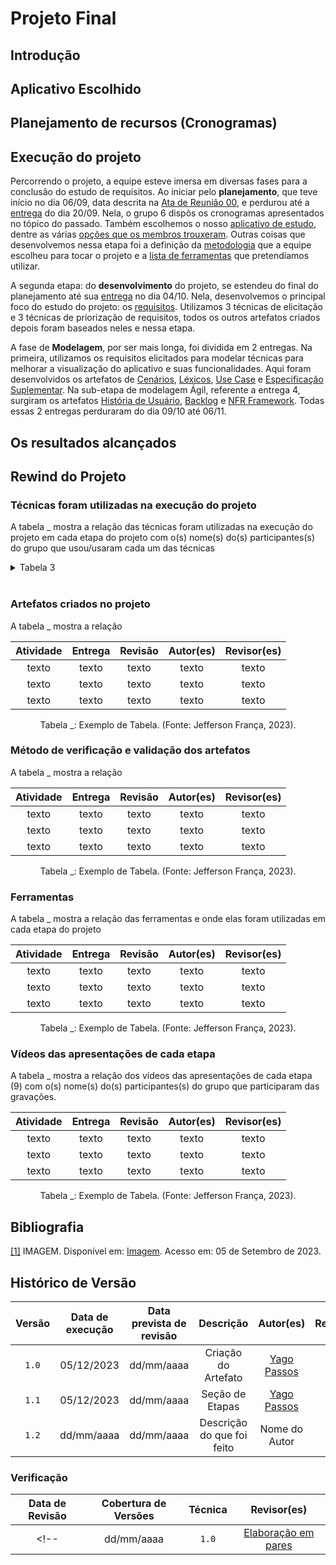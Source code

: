 # Projeto Final

## Introdução 

## Aplicativo Escolhido <!-- (1) -->

## Planejamento de recursos (Cronogramas) <!-- (2) -->

## Execução do projeto <!-- (3) -->
Percorrendo o projeto, a equipe esteve imersa em diversas fases para a conclusão do estudo de requisitos. Ao iniciar pelo **planejamento**, que teve início no dia 06/09, data descrita na [Ata de Reunião 00](../docs/atas/reuniao00.md), e perdurou até a [entrega](entregas.md) do dia 20/09. Nela, o grupo 6 dispôs os cronogramas apresentados no tópico do passado. Também escolhemos o nosso [aplicativo de estudo](../docs/pre_rastreabilidade/aplicativo_escolhido.md), dentre as várias [opções que os membros trouxeram](../docs/pre_rastreabilidade/lista_de_aplicativos.md). Outras coisas que desenvolvemos nessa etapa foi a definição da [metodologia](../docs/planejamento/metodologia.md) que a equipe escolheu para tocar o projeto e a [lista de ferramentas](../docs/planejamento/ferramentas.md) que pretendíamos utilizar.

A segunda etapa: do **desenvolvimento** do projeto, se estendeu do final do planejamento até sua [entrega](entregas.md) no dia 04/10. Nela, desenvolvemos o principal foco do estudo do projeto: os [requisitos](../docs/elicitacao/requisitos.md). Utilizamos 3 técnicas de elicitação e 3 técnicas de priorização de requisitos, todos os outros artefatos criados depois foram baseados neles e nessa etapa.

A fase de **Modelagem**, por ser mais longa, foi dividida em 2 entregas. Na primeira, utilizamos os requisitos elicitados para modelar técnicas para melhorar a visualização do aplicativo e suas funcionalidades. Aqui foram desenvolvidos os artefatos de [Cenários](../docs/modelagem/cenarios.md), [Léxicos](../docs/modelagem/lexico.md), [Use Case](../docs/modelagem/casos_de_uso.md) e [Especificação Suplementar](../docs/modelagem/especificacao_suplementar.md). Na sub-etapa de modelagem Ágil, referente a entrega 4, surgiram os artefatos [História de Usuário](../docs/modelagem/user_story.md), [Backlog](../docs/modelagem/backlog.md) e [NFR Framework](../docs/modelagem/nfr_framework.md). Todas essas 2 entregas perduraram do dia 09/10 até 06/11.


## Os resultados alcançados <!-- (4) -->

## Rewind do Projeto 

### Técnicas foram utilizadas na execução do projeto <!-- (5) em cada etapa do projeto com o(s) nome(s) do(s) participantes(s) do grupo que usou/usaram cada uma das técnicas) -->
A tabela _ mostra a relação das técnicas foram utilizadas na execução do projeto em cada etapa do projeto com o(s) nome(s) do(s) participantes(s) do grupo que usou/usaram cada um das técnicas
<details>

<summary>Tabela 3 </summary>

| Entrega | Artefato | Técnicas | Autores | Revisores |
| :-----: | :------: | :------: | :-----: | :-------: |
| Planejamento | [Cronograma Planejado](https://requisitos-de-software.github.io/2023.2-Skoob/planejamento/cronograma/) | - | [Jefferson França](https://github.com/Frans6), [Shaíne Oliveira](https://github.com/ShaineOliveira) e [Yago Passos](https://github.com/yagompassos) | [Rafael Amancio](https://github.com/Rafael-gc) e [Ana Caroline](https://github.com/anaaroch) |
| Planejamento | [Cronograma Executado](https://requisitos-de-software.github.io/2023.2-Skoob/planejamento/cronograma_executado/) | - | [Jefferson França](https://github.com/Frans6) e [Shaíne Oliveira](https://github.com/ShaineOliveira) |[Rafael Amancio](https://github.com/Rafael-gc), [Ana Caroline](https://github.com/anaaroch) e [Yago Passos](https://github.com/yagompassos)   |
| Planejamento | [Ferramentas](https://requisitos-de-software.github.io/2023.2-Skoob/planejamento/ferramentas/) | - | [Ana Caroline](https://github.com/anaaroch) | [Shaíne Oliveira](https://github.com/ShaineOliveira) e [Rafael Amancio](https://github.com/Rafael-gc) | 
| Planejamento | [Metodologia](https://requisitos-de-software.github.io/2023.2-Skoob/planejamento/metodologia/) | Scrum adaptado e Kanban | [Jefferson França](https://github.com/Frans6) e [Yago Passos](https://github.com/yagompassos)  | [Shaíne Oliveira](https://github.com/ShaineOliveira) e [Rafael Amancio](https://github.com/Rafael-gc) | 
| Pré-Rastreabilidade | [Aplicativos Analisados](https://requisitos-de-software.github.io/2023.2-Skoob/pre_rastreabilidade/lista_de_aplicativos/) | Rich Picture | [Ana Caroline](https://github.com/anaaroch) | [Jefferson França](https://github.com/Frans6), [Shaíne Oliveira](https://github.com/ShaineOliveira) e [Rafael Amancio](https://github.com/Rafael-gc) | 
| Pré-Rastreabilidade  | [Aplicativo Escolhindo](https://requisitos-de-software.github.io/2023.2-Skoob/pre_rastreabilidade/aplicativo_escolhido/) | Rich Picture |  [Ana Caroline](https://github.com/anaaroch), [Jefferson França](https://github.com/Frans6) e [Shaíne Oliveira](https://github.com/ShaineOliveira) |[Rafael Amancio](https://github.com/Rafael-gc)|
| Elicitação de Requisitos | [Requisitos Elicitados](https://requisitos-de-software.github.io/2023.2-Skoob/elicitacao/requisitos/) | Brainstorming, Introspecção e Observação | [Shaíne Oliveira](https://github.com/ShaineOliveira) e [Rafael Amancio](https://github.com/Rafael-gc)  |  [Ana Caroline](https://github.com/anaaroch) e [Yago Passos](https://github.com/yagompassos)  |
| Elicitação de Requisitos | [Brainstorming](https://requisitos-de-software.github.io/2023.2-Skoob/elicitacao/brainstorming/) | Brainstorming | [Ana Caroline](https://github.com/anaaroch), [Jefferson França](https://github.com/Frans6), [Rafael Amancio](https://github.com/Rafael-gc) e [Yago Passos](https://github.com/yagompassos)  |  [Ana Caroline](https://github.com/anaaroch), [Rafael Amancio](https://github.com/Rafael-gc) e [Yago Passos](https://github.com/yagompassos)|
| Elicitação de Requisitos | [Observação](https://requisitos-de-software.github.io/2023.2-Skoob/elicitacao/observacao/) | Observação | [Ana Caroline](https://github.com/anaaroch) e [Yago Passos](https://github.com/yagompassos) |[Ana Caroline](https://github.com/anaaroch), [Jefferson França](https://github.com/Frans6) e [Shaíne Oliveira](https://github.com/ShaineOliveira) |
| Elicitação de Requisitos | [Introspecção](https://requisitos-de-software.github.io/2023.2-Skoob/elicitacao/introspeccao/) | Introspecção | [Rafael Amancio](https://github.com/Rafael-gc) | Giovanni Alvissus[Shaíne Oliveira](https://github.com/ShaineOliveira) e [Yago Passos](https://github.com/yagompassos) |
| Elicitação de Requisitos (Priorização) | [First Thing First](https://requisitos-de-software.github.io/2023.2-Skoob/elicitacao/first_things_first/) | First Thing First |   [Ana Caroline](https://github.com/anaaroch) e [Yago Passos](https://github.com/yagompassos)  |  [Ana Caroline](https://github.com/anaaroch),  [Rafael Amancio](https://github.com/Rafael-gc) e [Yago Passos](https://github.com/yagompassos)  |
| Elicitação de Requisitos (Priorização) | [Moscow](https://requisitos-de-software.github.io/2023.2-Skoob/elicitacao/moscow/) | Moscow |[Shaíne Oliveira](https://github.com/ShaineOliveira),  [Rafael Amancio](https://github.com/Rafael-gc) e [Yago Passos](https://github.com/yagompassos) | [Ana Caroline](https://github.com/anaaroch), [Shaíne Oliveira](https://github.com/ShaineOliveira),  [Rafael Amancio](https://github.com/Rafael-gc) e [Yago Passos](https://github.com/yagompassos)  |
| Elicitação de Requisitos (Priorização) | [Three-level Scale](https://requisitos-de-software.github.io/2023.2-Skoob/elicitacao/three_level_scale/) | Three-level Scale |[Ana Caroline](https://github.com/anaaroch), [Jefferson França](https://github.com/Frans6) e [Rafael Amancio](https://github.com/Rafael-gc) | [Ana Caroline](https://github.com/anaaroch) e  [Yago Passos](https://github.com/yagompassos)  |
| Elicitação de Requisitos | [Perfil do Usuário](https://requisitos-de-software.github.io/2023.2-Skoob/elicitacao/perfil_do_usuario/) |Questionário |[Ana Caroline](https://github.com/anaaroch)e [Jefferson França](https://github.com/Frans6) |  [Rafael Amancio](https://github.com/Rafael-gc) e [Yago Passos](https://github.com/yagompassos)  |
| Modelagem | [Cenários](https://requisitos-de-software.github.io/2023.2-Skoob/modelagem/cenarios/) | Cenários | [Ana Caroline](https://github.com/anaaroch), [Jefferson França](https://github.com/Frans6) e [Shaíne Oliveira](https://github.com/ShaineOliveira) | [Ana Caroline](https://github.com/anaaroch) e [Shaíne Oliveira](https://github.com/ShaineOliveira) |
| Modelagem  | [Casos de Uso](https://requisitos-de-software.github.io/2023.2-Skoob/modelagem/casos_de_uso/) | Casos de Uso |  [Jefferson França](https://github.com/Frans6) |  [Yago Passos](https://github.com/yagompassos)  |
| Modelagem | [Especificação Suplementar](https://requisitos-de-software.github.io/2023.2-Skoob/modelagem/especificacao_suplementar/) | Especificação Suplementar | [Ana Caroline](https://github.com/anaaroch) |  [Rafael Amancio](https://github.com/Rafael-gc) |
| Modelagem | [Léxicos](https://requisitos-de-software.github.io/2023.2-Skoob/modelagem/lexico/) | Léxicos |  [Ana Caroline](https://github.com/anaaroch),  [Rafael Amancio](https://github.com/Rafael-gc) e   [Yago Passos](https://github.com/yagompassos)  |  [Ana Caroline](https://github.com/anaaroch), [Jefferson França](https://github.com/Frans6) e  [Yago Passos](https://github.com/yagompassos)  |
| Modelagem | [NFR Framework](https://requisitos-de-software.github.io/2023.2-Skoob/modelagem/nfr_framework/) | NFR Framework | [Ana Caroline](https://github.com/anaaroch) e [Shaíne Oliveira](https://github.com/ShaineOliveira)  | [Ana Caroline](https://github.com/anaaroch), [Shaíne Oliveira](https://github.com/ShaineOliveira), [Rafael Amancio](https://github.com/Rafael-gc) e [Yago Passos](https://github.com/yagompassos) |
| Modelagem | [Backlog](https://requisitos-de-software.github.io/2023.2-Skoob/modelagem/backlog/) | - | [Ana Caroline](https://github.com/anaaroch) e [Rafael Amancio](https://github.com/Rafael-gc) | [Jefferson França](https://github.com/Frans6), [Shaíne Oliveira](https://github.com/ShaineOliveira) e [Yago Passos](https://github.com/yagompassos) |
| Modelagem | [Histórias de Usuários](https://requisitos-de-software.github.io/2023.2-Skoob/modelagem/user_story/) | Histórias de Usuários | [Jefferson França](https://github.com/Frans6) e [Yago Passos](https://github.com/yagompassos) | [Jefferson França](https://github.com/Frans6) e [Yago Passos](https://github.com/yagompassos) |
| Pós-Rastreabilidade | [Backward From](https://requisitos-de-software.github.io/2023.2-Skoob/pos_rastreabilidade/backward/) | Backward-From, Meta-Modelo de Toranzo | [Ana Caroline](https://github.com/anaaroch) e [Shaíne Oliveira](https://github.com/ShaineOliveira) | [Ana Caroline](https://github.com/anaaroch), [Shaíne Oliveira](https://github.com/ShaineOliveira) e [Yago Passos](https://github.com/yagompassos) |
| Pós-Rastreabilidade | [Forward From](https://requisitos-de-software.github.io/2023.2-Skoob/pos_rastreabilidade/forward/) | Forward-From |[Jefferson França](https://github.com/Frans6) e [Yago Passos](https://github.com/yagompassos) |[Ana Caroline](https://github.com/anaaroch), [Jefferson França](https://github.com/Frans6),  [Shaíne Oliveira](https://github.com/ShaineOliveira) e [Yago Passos](https://github.com/yagompassos) |
| Pós-Rastreabilidade | [Matriz de Rastreabilidade](https://requisitos-de-software.github.io/2023.2-Skoob/pos_rastreabilidade/matriz/) | Matriz de Rastreabilidade | [Rafael Amancio](https://github.com/Rafael-gc) e [Yago Passos](https://github.com/yagompassos) | [Jefferson França](https://github.com/Frans6), [Rafael Amancio](https://github.com/Rafael-gc) e [Yago Passos](https://github.com/yagompassos) |
<div><p>Tabela 3 - Artefatos e Técnicas. (Shaíne Oliveira, 2023).</p></div>
</details>
<br>


### Artefatos criados no projeto <!--  (6) com revisor e autor -->
A tabela _ mostra a relação 

| Atividade | Entrega | Revisão | Autor(es) | Revisor(es) |
| :-------: | :-----: | :-----: | :-------: | :---------: |
|   texto   |  texto  |  texto  |   texto   |    texto    |
|   texto   |  texto  |  texto  |   texto   |    texto    |
|   texto   |  texto  |  texto  |   texto   |    texto    |

<div style="text-align: center">
<p> Tabela _: Exemplo de Tabela. (Fonte: Jefferson França, 2023).</p>
</div>

### Método de verificação e validação dos artefatos <!--  (7) com revisor e autor -->
A tabela _ mostra a relação

| Atividade | Entrega | Revisão | Autor(es) | Revisor(es) |
| :-------: | :-----: | :-----: | :-------: | :---------: |
|   texto   |  texto  |  texto  |   texto   |    texto    |
|   texto   |  texto  |  texto  |   texto   |    texto    |
|   texto   |  texto  |  texto  |   texto   |    texto    |

<div style="text-align: center">
<p> Tabela _: Exemplo de Tabela. (Fonte: Jefferson França, 2023).</p>
</div>

### Ferramentas  <!-- (8)-->

A tabela _ mostra a relação das ferramentas e onde elas foram utilizadas em cada etapa do projeto

| Atividade | Entrega | Revisão | Autor(es) | Revisor(es) |
| :-------: | :-----: | :-----: | :-------: | :---------: |
|   texto   |  texto  |  texto  |   texto   |    texto    |
|   texto   |  texto  |  texto  |   texto   |    texto    |
|   texto   |  texto  |  texto  |   texto   |    texto    |

<div style="text-align: center">
<p> Tabela _: Exemplo de Tabela. (Fonte: Jefferson França, 2023).</p>
</div>

### Vídeos das apresentações de cada etapa <!-- (9) com o(s) nome(s) do(s) participantes(s) do grupo que participaram das gravações). -->
A tabela _ mostra a relação dos vídeos das apresentações de cada etapa (9) com o(s) nome(s) do(s) participantes(s) do grupo que participaram das gravações.

| Atividade | Entrega | Revisão | Autor(es) | Revisor(es) |
| :-------: | :-----: | :-----: | :-------: | :---------: |
|   texto   |  texto  |  texto  |   texto   |    texto    |
|   texto   |  texto  |  texto  |   texto   |    texto    |
|   texto   |  texto  |  texto  |   texto   |    texto    |

<div style="text-align: center">
<p> Tabela _: Exemplo de Tabela. (Fonte: Jefferson França, 2023).</p>
</div>


## Bibliografia

<a id="aa" href="#a">[1]</a> IMAGEM. Disponível em: [Imagem](https://pt.wikipedia.org/wiki/Imagem). Acesso em: 05 de Setembro de 2023.

## Histórico de Versão

| Versão | Data de execução | Data prevista de revisão |       Descrição      |         Autor(es)      |       Revisado          |
| :----: | :--------------: | :-------------: | :------------------------: | :----------------: | :-----------: |
| `1.0`  |    05/12/2023    |   dd/mm/aaaa    |   Criação do Artefato    | [Yago Passos](https://github.com/yagompassos)  |  |
| `1.1`  |    05/12/2023    |   dd/mm/aaaa    |   Seção de Etapas    | [Yago Passos](https://github.com/yagompassos) |  |
| `1.2`  |    dd/mm/aaaa    |   dd/mm/aaaa    |   Descrição do que foi feito    | Nome do Autor |  |

### Verificação

| Data de Revisão | Cobertura de Versões  |          Técnica         |     Revisor(es)    |
| :------------: | :-------------: | :--------------------------: |  :---------------: |
<!-- |   dd/mm/aaaa   |    `1.0`   |    [Elaboração em pares](../verificacao/revisoes.md)      |  Nome do Revisor | -->